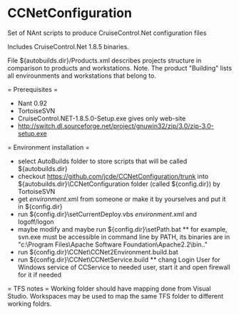 # CCNetConfiguration
Set of NAnt scripts to produce CruiseControl.Net configuration files

Includes CruiseControl.Net 1.8.5 binaries.

File ${autobuilds.dir}/Products.xml describes projects structure in comparison to products and workstations.
Note. The product "Building" lists all envirounments and workstations that belong to.

= Prerequisites =
* Nant 0.92
* TortoiseSVN
* CruiseControl.NET-1.8.5.0-Setup.exe gives only web-site
* http://switch.dl.sourceforge.net/project/gnuwin32/zip/3.0/zip-3.0-setup.exe

= Environment installation =
* select AutoBuilds folder to store scripts that will be called ${autobuilds.dir}
* checkout https://github.com/jcde/CCNetConfiguration/trunk into ${autobuilds.dir}\CCNetConfiguration folder (called ${config.dir}) by TortoiseSVN
* get _environment_.xml from someone or make it by yourselves and put it in ${config.dir}
* run ${config.dir}\setCurrentDeploy.vbs _environment_.xml and logoff/logon
* maybe modify and maybe run ${config.dir}\setPath.bat
** for example, svn.exe must be accessible in command line by PATH, its binaries are in "c:\Program Files\Apache Software Foundation\Apache2.2\bin\.." 
* run ${config.dir}\CCNet\CCNet2Environment.build.bat
* run ${config.dir}\CCNet\CCNetService.build
** chang Login User for Windows service of CCService to needed user, start it and open firewall for it if needed


= TFS notes =
Working folder should have mapping done from Visual Studio. Workspaces may be used to map the same TFS folder to different working foldrs.
